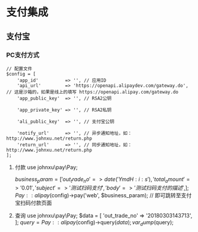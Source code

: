 # 支付集成

## 支付宝

### PC支付方式

    // 配置文件
    $config = [
        'app_id'          => '', // 应用ID
        'api_url'         => 'https://openapi.alipaydev.com/gateway.do', // 这是沙箱的，如果是线上的填写 https://openapi.alipay.com/gateway.do
        'app_public_key'  => '', // RSA2公钥

        'app_private_key' => '', // RSA2私钥

        'ali_public_key'  => '', // 支付宝公钥

        'notify_url'      => '', // 异步通知地址，如： http://www.johnxu.net/return.php
        'return_url'      => '', // 同步通知地址，如： http://www.johnxu.net/return.php
    ];

1. 付款
    use johnxu\pay\Pay;
    
    $business_param = [
        'out_trade_no' => date('YmdH:i:s'),
        'total_amount' => '0.01',
        'subject'      => '测试扫码支付',
        'body'         => '测试扫码支付的描述',
    ];
    Pay::alipay($config)->pay('web', $business_param);
    // 即可跳转至支付宝扫码付款页面

2. 查询
    use johnxu\pay\Pay;
    $data = [
        'out_trade_no' => '20180303143713',
    ];
    $query = Pay::alipay($config)->query($data);
    var_dump($query);
